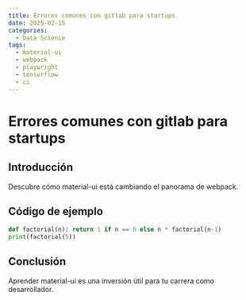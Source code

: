 ```yaml
---
title: Errores comunes con gitlab para startups
date: 2025-02-15
categories:
  - Data Science
tags:
  - material-ui
  - webpack
  - playwright
  - tensorflow
  - ci
---
```


# Errores comunes con gitlab para startups

## Introducción

Descubre cómo material-ui está cambiando el panorama de webpack.

## Código de ejemplo

```python
def factorial(n): return 1 if n == 0 else n * factorial(n-1)
print(factorial(5))
```

## Conclusión

Aprender material-ui es una inversión útil para tu carrera como desarrollador.